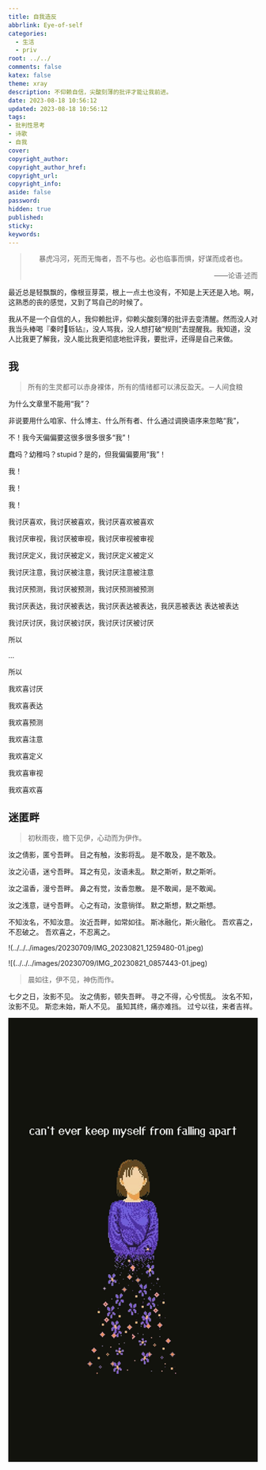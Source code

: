 ```yaml
---
title: 自我造反
abbrlink: Eye-of-self
categories:
  - 生活
  - priv
root: ../../
comments: false
katex: false
theme: xray
description: 不仰赖自信，尖酸刻薄的批评才能让我前进。
date: 2023-08-18 10:56:12
updated: 2023-08-18 10:56:12
tags:
- 批判性思考
- 诗歌
- 自我
cover:
copyright_author:
copyright_author_href:
copyright_url:
copyright_info:
aside: false
password:
hidden: true
published:
sticky:
keywords:
---
```


> <center>暴虎冯河，死而无悔者，吾不与也。必也临事而惧，好谋而成者也。</center>
> <p align="right">——论语·述而</p>


最近总是轻飘飘的，像根豆芽菜，根上一点土也没有，不知是上天还是入地。啊，这熟悉的丧的感觉，又到了骂自己的时候了。

我从不是一个自信的人，我仰赖批评，仰赖尖酸刻薄的批评去变清醒。然而没人对我当头棒喝『秦时𨍏轹钻』，没人骂我，没人想打破“规则”去提醒我。我知道，没人比我更了解我，没人能比我更彻底地批评我，要批评，还得是自己来做。

## 我
> 所有的生灵都可以赤身裸体，所有的情绪都可以沸反盈天。－人间食粮

为什么文章里不能用“我”？

非说要用什么咱家、什么博主、什么所有者、什么通过调换语序来忽略“我”，

不！我今天偏偏要这很多很多很多“我”！

蠢吗？幼稚吗？stupid？是的，但我偏偏要用“我”！

我！

我！

我！

我讨厌喜欢，我讨厌被喜欢，我讨厌喜欢被喜欢

我讨厌审视，我讨厌被审视，我讨厌审视被审视

我讨厌定义，我讨厌被定义，我讨厌定义被定义

我讨厌注意，我讨厌被注意，我讨厌注意被注意

我讨厌预测，我讨厌被预测，我讨厌预测被预测

我讨厌表达，我讨厌被表达，我讨厌表达被表达，我厌恶被表达 表达被表达

我讨厌讨厌，我讨厌被讨厌，我讨厌讨厌被讨厌

所以

...


所以

我欢喜讨厌

我欢喜表达

我欢喜预测

我欢喜注意

我欢喜定义

我欢喜审视

我欢喜欢喜

## 迷匿畔
>  初秋雨夜，檐下见伊，心动而为伊作。

汝之倩影，匿兮吾畔。
目之有触，汝影将乱。
是不敢及，是不敢及。

汝之沁语，迷兮吾畔。
耳之有见，汝语未乱。
默之斯听，默之斯听。

汝之温香，漫兮吾畔。
鼻之有觉，汝香忽散。
是不敢闻，是不敢闻。

汝之浅意，谜兮吾畔。
心之有动，汝意徜徉。
默之斯想，默之斯想。

不知汝名，不知汝意。
汝近吾畔，如常如往。
斯冰融化，斯火融化。
吾欢喜之，不忍破之。
吾欢喜之，不忍离之。

!(../../../images/20230709/IMG_20230821_1259480-01.jpeg)

![(../../../images/20230709/IMG_20230821_0857443-01.jpeg)
> 晨如往，伊不见，神伤而作。

七夕之日，汝影不见。
汝之倩影，顿失吾畔。
寻之不得，心兮慌乱。
汝名不知，汝影不见。
斯恋未始，斯人不见。
虽知其终，痛亦难挡。
过兮以往，来者吉祥。


![](../../../images/20230709/pixel1598356133632.png)